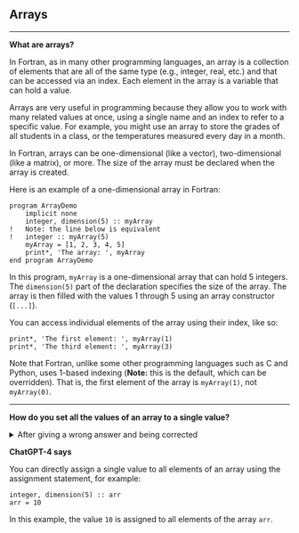 ## Arrays

---
**What are arrays?**

In Fortran, as in many other programming languages, an array is a collection of elements that are all of the same type (e.g., integer, real, etc.) and that can be accessed via an index. Each element in the array is a variable that can hold a value. 

Arrays are very useful in programming because they allow you to work with many related values at once, using a single name and an index to refer to a specific value. For example, you might use an array to store the grades of all students in a class, or the temperatures measured every day in a month.

In Fortran, arrays can be one-dimensional (like a vector), two-dimensional (like a matrix), or more. The size of the array must be declared when the array is created.

Here is an example of a one-dimensional array in Fortran:

```Fortran
program ArrayDemo
    implicit none
    integer, dimension(5) :: myArray
!   Note: the line below is equivalent
!   integer :: myArray(5) 
    myArray = [1, 2, 3, 4, 5]
    print*, 'The array: ', myArray
end program ArrayDemo
```

In this program, `myArray` is a one-dimensional array that can hold 5 integers. The `dimension(5)` part of the declaration specifies the size of the array. The array is then filled with the values 1 through 5 using an array constructor (`[...]`).

You can access individual elements of the array using their index, like so:

```Fortran
print*, 'The first element: ', myArray(1)
print*, 'The third element: ', myArray(3)
```

Note that Fortran, unlike some other programming languages such as C and Python, uses 1-based indexing (**Note:** this is the default, which can be overridden). That is, the first element of the array is `myArray(1)`, not `myArray(0)`.

---
**How do you set all the values of an array to a single value?**

<details>
  <summary>After giving a wrong answer and being corrected</summary>

To set all the values of an array to a single value in Fortran, you can use the intrinsic function `fill`, which fills an array with a specified value. Here's an example:

```fortran
integer, dimension(5) :: arr
arr = fill(10, size(arr))
```

In this example, the array `arr` is declared as an integer array of size 5. The `fill` function is used to assign the value `10` to all elements of `arr`. The `size` function is used to determine the size of the array, which is then passed as the second argument to `fill`.

After executing this code, all elements of the array `arr` will be set to the value `10`.
    
**No, you would just write "arr = 10" instead of the above. Fortran does not have an intrinsic fill() function.**
</details>

**ChatGPT-4 says**

You can directly assign a single value to all elements of an array using the assignment statement, for example:

```
integer, dimension(5) :: arr
arr = 10
```

In this example, the value `10` is assigned to all elements of the array `arr`.
